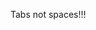 <!--
id: 200547148
link: http://kevinisom.info/post/200547148/tabs-not-spaces
slug: tabs-not-spaces
date: Wed Sep 30 2009 14:34:05 GMT+1300 (NZDT)
raw: {"blog_name":"kevinisom","id":200547148,"post_url":"http://kevinisom.info/post/200547148/tabs-not-spaces","slug":"tabs-not-spaces","type":"text","date":"2009-09-30 01:34:05 GMT","timestamp":1254274445,"state":"published","format":"html","reblog_key":"Ta5rgqdv","tags":[],"short_url":"http://tmblr.co/Zw68YyBz1jC","highlighted":[],"feed_item":"http://twitter.com/kev_nz/statuses/4479970011","from_feed_id":"650289","note_count":0,"title":null,"body":"<p>Tabs not spaces!!!</p>"}
publish: 2009-09-030
tags: 
title: null
-->


Tabs not spaces!!!


